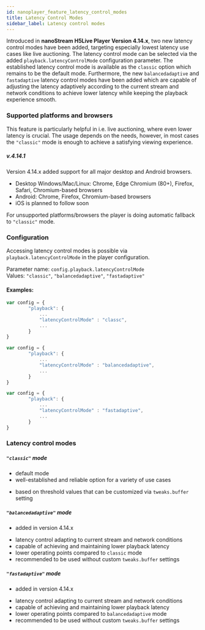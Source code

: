 ```yaml
---
id: nanoplayer_feature_latency_control_modes
title: Latency Control Modes
sidebar_label: Latency control modes
---
```


Introduced in **nanoStream H5Live Player Version 4.14.x**, two new latency control modes have been added, targeting especially lowest latency use cases like live auctioning.
The latency control mode can be selected via the added `playback.latencyControlMode` configuration parameter.
The established latency control mode is available as the `classic` option which remains to be the default mode.
Furthermore, the new `balancedadaptive` and `fastadaptive` latency control modes have been added which are capable of adjusting the latency adaptively according to the current stream and network conditions to achieve lower latency while keeping the playback experience smooth.


### Supported platforms and browsers

This feature is particularly helpful in i.e. live auctioning, where even lower latency is crucial. The usage depends on the needs, however, in most cases the `"classic"` mode is enough to achieve a satisfying viewing experience. 

##### v.4.14.1

Version 4.14.x added support for all major desktop and Android browsers.

* Desktop Windows/Mac/Linux: Chrome, Edge Chromium (80+), Firefox, Safari, Chromium-based browsers
* Android: Chrome, Firefox, Chromium-based browsers
* iOS is planned to follow soon

For unsupported platforms/browsers the player is doing automatic fallback to `"classic"` mode.

### Configuration 

Accessing latency control modes is possible via `playback.latencyControlMode` in the player configuration. 

Parameter name: `config.playback.latencyControlMode`  
Values: `"classic"`, `"balancedadaptive"`, `"fastadaptive"`

#### Examples:

```javascript
var config = {
        "playback": {
            ...
            "latencyControlMode" : "classc",
            ...
        }
}
```
```javascript
var config = {
        "playback": {
            ...
            "latencyControlMode" : "balancedadaptive",
            ...
        }
}
```
```javascript
var config = {
        "playback": {
            ...
            "latencyControlMode" : "fastadaptive",
            ...
        }
}
```

### Latency control modes

##### `"classic"` mode
* default mode
* well-established and reliable option for a variety of use cases
+ based on threshold values that can be customized via `tweaks.buffer` setting

##### `"balancedadaptive"` mode
+ added in version 4.14.x
* latency control adapting to current stream and network conditions
* capable of achieving and maintaining lower playback latency
* lower operating points compared to `classic` mode
* recommended to be used without custom `tweaks.buffer` settings

##### `"fastadaptive"` mode
+ added in version 4.14.x
* latency control adapting to current stream and network conditions
* capable of achieving and maintaining lower playback latency
* lower operating points compared to `balancedadaptive` mode
* recommended to be used without custom `tweaks.buffer` settings